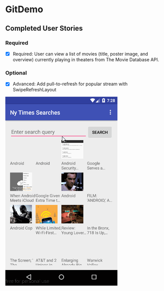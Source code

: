 # GitDemo

## Completed User Stories

### Required
* [x] Required: User can view a list of movies (title, poster image, and overview) currently playing in theaters from The Movie Database API.

### Optional
* [x] Advanced: Add pull-to-refresh for popular stream with SwipeRefreshLayout


![walkthrough](GitDemo.gif)
